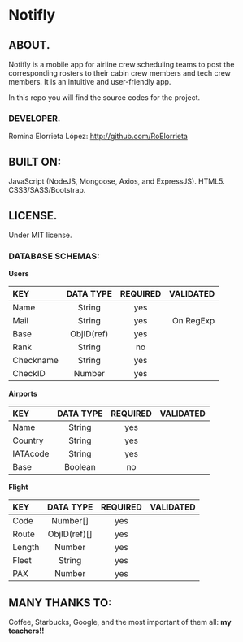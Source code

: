 # Notifly


## ABOUT.

Notifly is a mobile app for airline crew scheduling teams to post the corresponding rosters to their cabin crew members and tech crew members. It is an intuitive and user-friendly app.

In this repo you will find the source codes for the project.


### DEVELOPER.

Romina Elorrieta López: http://github.com/RoElorrieta

## BUILT ON:
JavaScript (NodeJS, Mongoose, Axios, and ExpressJS).
HTML5.
CSS3/SASS/Bootstrap.

## LICENSE.

Under MIT license.

### DATABASE SCHEMAS:

**Users**

| KEY         | DATA TYPE   | REQUIRED      | VALIDATED |
| :---        |    :----:   |        :----: |       ---:|
| Name        | String      | yes           |           |
| Mail        | String      | yes           |On RegExp  |
| Base        | ObjID(ref)  | yes           |           |
| Rank        | String      | no            |           |
| Checkname   | String      | yes           |           |
| CheckID     | Number      | yes           |           |

**Airports**

| KEY         | DATA TYPE   | REQUIRED      | VALIDATED |
| :---        |    :----:   |        :----: |       ---:|
| Name        | String      | yes           |           |
| Country     | String      | yes           |           |
| IATAcode    | String      | yes           |           |
| Base        | Boolean     | no            |           |

**Flight**

| KEY         | DATA TYPE   | REQUIRED      | VALIDATED |
| :---        |    :----:   |        :----: |       ---:|
| Code        | Number[]    | yes           |           |
| Route       | ObjID(ref)[]| yes           |           |
| Length      | Number      | yes           |           |
| Fleet       | String      | yes           |           |
| PAX         | Number      | yes           |           |

## MANY THANKS TO:
Coffee, Starbucks, Google, and the most important of them all: **my teachers!!**
